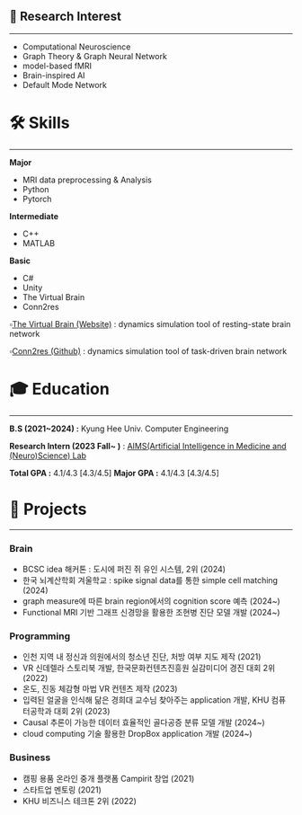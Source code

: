 ## 🔎 Research Interest

---

- Computational Neuroscience
- Graph Theory & Graph Neural Network
- model-based fMRI
- Brain-inspired AI
- Default Mode Network

# 🛠️ Skills

---

**Major**

- MRI data preprocessing & Analysis
- Python
- Pytorch

**Intermediate**

- C++
- MATLAB

**Basic**

- C#
- Unity
- The Virtual Brain
- Conn2res

▫️[The Virtual Brain (Website)](https://www.thevirtualbrain.org/tvb/zwei) : dynamics simulation tool of resting-state brain network

▫️[Conn2res (Github)](https://github.com/netneurolab/conn2res) : dynamics simulation tool of task-driven brain network

# 🎓 **Education**

---

**B.S (2021~2024) :** Kyung Hee Univ. Computer Engineering

**Research Intern (2023 Fall~ )** : [AIMS(Artificial Intelligence in Medicine and (Neuro)Science) Lab](https://sites.google.com/view/khu-aims/home/)

**Total GPA :**  4.1/4.3   [4.3/4.5]
**Major GPA :**   4.1/4.3   [4.3/4.5]


# 🔭 Projects

---

### Brain

- BCSC idea 해커톤 : 도시에 퍼진 쥐 유인 시스템, 2위 (2024)
- 한국 뇌계산학회 겨울학교 : spike signal data를 통한 simple cell matching (2024)
- graph measure에 따른 brain region에서의 cognition score 예측 (2024~)
- Functional MRI 기반 그래프 신경망을 활용한 조현병 진단 모델 개발 (2024~)

### Programming

- 인천 지역 내 정신과 의원에서의 청소년 진단, 처방 여부 지도 제작 (2021)
- VR 신데렐라 스토리북 개발, 한국문화컨텐츠진흥원 실감미디어 경진 대회 2위 (2022)
- 온도, 진동 체감형 마법 VR 컨텐츠 제작 (2023)
- 입력된 얼굴을 인식해 닮은 경희대 교수님 찾아주는 application 개발,  KHU 컴퓨터공학과 대회 2위  (2023)
- Causal 추론이 가능한 데이터 효율적인 골다공증 분류 모델 개발 (2024~)
- cloud computing 기술 활용한 DropBox application 개발 (2024~)

### Business

- 캠핑 용품 온라인 중개 플랫폼 Campirit 창업 (2021)
- 스타트업 멘토링 (2021)
- KHU 비즈니스 테크톤 2위 (2022)
